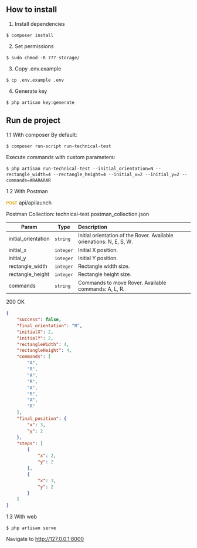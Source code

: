 ## How to install

1. Install dependencies
```
$ composer install
```

2. Set permissions
```
$ sudo chmod -R 777 storage/
```

3. Copy .env.example
```
$ cp .env.example .env
```

4. Generate key
```
$ php artisan key:generate
```

## Run de project

1.1 With composer
By default:
```
$ composer run-script run-technical-test
```

Execute commands with custom parameters:
```
$ php artisan run-technical-test --initial_orientation=N --rectangle_width=4 --rectangle_height=4 --initial_x=2 --initial_y=2 --commands=ARARARAR
```

1.2 With Postman

![POST](public/img/post.png "POST") api/apilaunch

Postman Collection: technical-test.postman_collection.json

Param | Type | Description
------- | ---------------- | :----------
initial_orientation  | `string` | Initial orientation of the Rover. Available orienations: N, E, S, W.
initial_x  | `integer` | Initial X position.
initial_y  | `integer` | Initial Y position.
rectangle_width  | `integer` | Rectangle width size.
rectangle_height  | `integer` | Rectangle height size.
commands  | `string` | Commands to move Rover. Available commands: A, L, R.


200 OK
````json
{
    "success": false,
    "final_orientation": "N",
    "initialX": 2,
    "initialY": 2,
    "rectangleWidth": 4,
    "rectangleHeight": 4,
    "commands": [
        "A",
        "R",
        "A",
        "R",
        "A",
        "R",
        "A",
        "R"
    ],
    "final_position": {
        "x": 3,
        "y": 2
    },
    "steps": [
        {
            "x": 2,
            "y": 2
        },
        {
            "x": 3,
            "y": 2
        }
    ]
}
````

1.3 With web
```
$ php artisan serve
```

Navigate to http://127.0.0.1:8000

